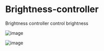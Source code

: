 # Brightness-controller
Brightness controller control brightness





![image](https://github.com/user-attachments/assets/6bcfeaf7-276f-4c60-9ba5-40f890c8a091)

















![image](https://github.com/user-attachments/assets/441663b1-2ebc-4b76-b8c3-39921211ae49)







